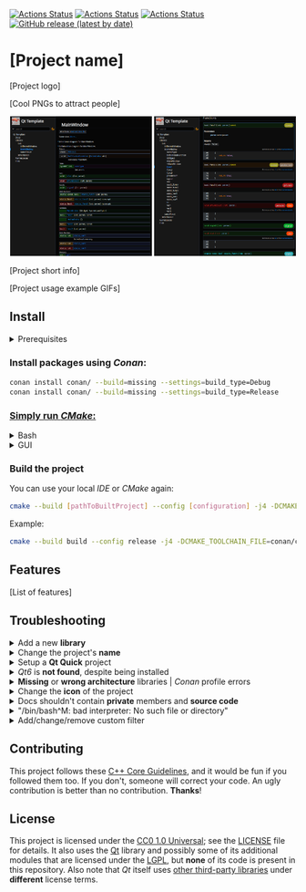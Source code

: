 [![Actions Status](https://github.com/lighttab2/qt-template/workflows/macOS/badge.svg)](https://github.com/lighttab2/qt-template/actions/workflows/macos.yml)
[![Actions Status](https://github.com/lighttab2/qt-template/workflows/Windows/badge.svg)](https://github.com/lighttab2/qt-template/actions/workflows/windows.yml)
[![Actions Status](https://github.com/lighttab2/qt-template/workflows/Ubuntu/badge.svg)](https://github.com/lighttab2/qt-template/actions/workflows/ubuntu.yml)
[![GitHub release (latest by date)](https://img.shields.io/github/v/release/lighttab2/qt-template)](https://github.com/lighttab2/qt-template/releases)

# [Project name]
[Project logo]

[Cool PNGs to attract people]

<p align="center">
<img src="pages/doxygen_dark.png" alt="Doxygen example" width="49.5%" title="Doxygen Dark Theme"/>
<img src="pages/doxygen_dark2.png" alt="Doxygen example 2" width="49.5%" title="Doxygen Dark Theme"/>
</p>

[Project short info]

[Project usage example GIFs]

## Install

<details><summary>Prerequisites</summary>

* **[CMake v3.21+](https://cmake.org/)**

* **[Python 3](https://www.python.org/)**
    * **Conan** &ndash; `pip install conan`

* **[Qt 6](https://www.qt.io/)**

* **C++ compiler that can compile Qt6** &ndash; needs to support the **C++17** standard. Lists of viable compilers:
    * [Linux](https://doc.qt.io/qt-6/linux.html)
    * [Windows](https://doc.qt.io/qt-6/windows.html)
    * [macOS](https://doc.qt.io/qt-6/macos.html)

<hr>
</details>

### Install packages using *Conan*:

```bash
conan install conan/ --build=missing --settings=build_type=Debug
conan install conan/ --build=missing --settings=build_type=Release
```

### [Simply run *CMake*:](https://cmake.org/runningcmake/)

<details><summary>Bash</summary>

```bash
cmake . -G [generator] -T [toolset] --build [PathToBuiltProject]
```

Example:

```bash
cmake . -G "Visual Studio 16 2019" -T v143 -Bbuild
```

<hr>
</details>

<details><summary>GUI</summary>

The procedure is the standard one, but there are three things to be way of.

**In-source** builds are not allowed so these directories must differ:
<p align="center">
<img src="pages/cmake.png" alt="CMake screenshot" width="55%"/>
</p>

You need to provide **architecture** and **toolkit**. If you leave them blank, project **generation** will likely fail. Also select option to specify the **toolchain file**:

<p align="center">
<img src="pages/cmake2.png" alt="CMake settings screenshot" width="55%"/>
</p>

If you did not tinker with *Conan*, the **toolchain file** should be found at `conan/conan_toolchain.cmake`. 

<p align="center">
<img src="pages/cmake3.png" alt="CMake settings screenshot" width="35%"/>
</p>

<hr>
</details>

### Build the project

You can use your local *IDE* or *CMake* again:

```bash
cmake --build [pathToBuiltProject] --config [configuration] -j4 -DCMAKE_TOOLCHAIN_FILE=[pathToConanToolchainFile]
```

Example:

```bash
cmake --build build --config release -j4 -DCMAKE_TOOLCHAIN_FILE=conan/conan_toolchain.cmake
```

## Features
[List of features]

## Troubleshooting

<details><summary>Add a new <b>library</b></summary>

### Qt6 library
Simply modify `cmake/Modules.cmake`:

```cmake
set(QT_COMPONENTS Core {Other Qt6 libraries you want})
```

Example:

```cmake
set(QT_COMPONENTS Core Gui Widgets)
```

### Other libraries
#### Step 1.
Modify `conan/conanfile.txt`:

```ini
[requires]
{Other libraries}
{New library's name from https://conan.io/center/}
```

Example:

```ini
[requires]
zlib/1.2.11
libcurl
```

Remember to run *Conan* after the changes:

```bash
conan install conan/ --build=missing --settings=build_type=Debug
conan install conan/ --build=missing --settings=build_type=Release
```

If the library cannot be found on [ConanCenter](https://conan.io/center/), you could try going for [Artifactory](https://docs.conan.io/2/), but this requires some effort. You can always use plain *CMake* and modify `CMakeLists.txt`, [ChatGPT](https://chat.openai.com/) might help with such quick fixes.

#### Step 2.

Now the library should be available but **might not be linked to the *CMake* project**. \
Check if the library has **components**. Libraries with **components** are libraries like *Qt6* or *Boost*, in which you can choose to use **a few of their all features**.

<ul style="list-style-type:none;">
<li><details><summary>Header-only library</summary>

Nothing needs to be done. Header-only libraries are already added in *Conan* toolchain file.

<hr>
</details>
</li>

<li><details><summary>Library w/o components</summary>

Modify `cmake/Modules.cmake`:

```cmake
set(MODULES {Libraries})
```

Example:

```cmake
set(MODULES ZLIB libcurl)
```

That's it!
<hr>
</details>
</li>

<li><details><summary>Library with components</summary>
This is quite some work :<

Add to `cmake/Modules.cmake`:

```cmake
set({NEW_VARIABLE_WITH_COMPONENTS} {COMPONENTS})
```

Example:

```cmake
set(BOOST_COMPONENTS filesystem)
```

Modify `CMakeLists.txt` and after line `7`: `include(cmake/Modules.cmake)` add following code:

```cmake
foreach(library IN LISTS {NEW_VARIABLE_WITH_COMPONENTS})
    find_package({LIBRARY_NAME} COMPONENTS ${library} REQUIRED)
endforeach()
```

Example:

```cmake
foreach(library IN LISTS BOOST_COMPONENTS)
    find_package(Boost COMPONENTS ${library} REQUIRED)
endforeach()
```

In the **same file**, after line `135`: `# Link libraries` add following code:

```cmake
foreach(library IN LISTS {NEW_VARIABLE_WITH_COMPONENTS})
    target_link_libraries(${PROJECT_NAME} PRIVATE {LIBRARY_NAME}::${library})
    if(${PROJECT_NAME}_BUILD_EXECUTABLE)
        target_link_libraries(${PROJECT_NAME}_LIB PRIVATE {LIBRARY_NAME}::${library})
    endif()
endforeach()
```

Example:

```cmake
foreach(library IN LISTS BOOST_COMPONENTS)
    target_link_libraries(${PROJECT_NAME} PRIVATE Boost::${library})
    if(${PROJECT_NAME}_BUILD_EXECUTABLE)
        target_link_libraries(${PROJECT_NAME}_LIB PRIVATE Boost::${library})
    endif()
endforeach()
```

You should also link the library to the **test** projects. To do that, modify `test/CMakeLists.txt` and after line `53`: `# Link libraries` add following code:

```cmake
    foreach(library IN LISTS {NEW_VARIABLE_WITH_COMPONENTS})
        target_link_libraries(${test_name}_Tests PRIVATE {LIBRARY_NAME}::${library})
    endforeach()
```

Example:

```cmake
    foreach(library IN LISTS BOOST_COMPONENTS)
        target_link_libraries(${test_name}_Tests PRIVATE Boost::${library})
    endforeach()
```

<hr>
</details>
</li>
</ul>
<hr>
</details>

<details><summary>Change the project's <b>name</b></summary>

To change the project's name, you must correct a few entries:
 
<ul style="list-style-type:none;">
<li><details><summary><code>CMakeLists.txt</code></summary>
By default, the file starts with:

```cmake
cmake_minimum_required(VERSION 3.21)

project("qt-template"
        LANGUAGES CXX)
```

Change `"qt-template"` to the name of your project.
        
Example:

```cmake
cmake_minimum_required(VERSION 3.21)

project("myproject"
        LANGUAGES CXX)
```
    
If you host your project on a *GitHub* repository and wish to use *GitHub Actions* for automatic deployment, you must provide a name that matches the **repository name**. It has to be **lowercase**. Otherwise, you need to change `${{ steps.repoName.outputs.name }}` to your **project's executable/library name** (it is the **CMake project name**, unless you tinkered with `CMakeLists.txt`) in these files:
* `.github/workflows/macos.yml`
* `.github/workflows/ubuntu.yml`
* `.github/workflows/windows.yml`

If the name contains *whitespace characters*, you will need to enclose the entire entry in either `"` or `'`. \
Example:

```yaml
files: build/install/${{ steps.repoName.outputs.name }}_macOS_${{ steps.versionTag.outputs.tag }}.tar.gz
```

Becomes:

```yaml
files: "build/install/Parrots and Cats_macOS_${{ steps.versionTag.outputs.tag }}.tar.gz"
```

<hr>
</details>
</li>

<li><details><summary><code>config.desktop</code></summary>

The `Exec` option should contain the **project's executable/library name** (it is **CMake project name**, unless you tinkered with `CMakeLists.txt`), while the `Name` is up to your choice. 

Change these entries:

```ini
Name=Qt Template
Exec=qt-template
```

Example:

```ini
Name=Parrots That Sing
Exec=birds-and-stuff
```

<hr>
</details>
</li>
</ul>
<hr>
</details>

<details><summary>Setup a <b>Qt Quick</b> project</summary>

Adding the "Quick" module to `cmake/Modules.cmake` will activate additional *CMake* steps for QML processing:

```cmake
set(QT_COMPONENTS Core [...] Quick)
```

The `.qml` files should be placed in `src/qml` (creating subdirectories is possible) and they can be accessed from `qrc:/qt/qml/{project_name}/{relativePathToFile}`.

Example for a file `src/qml/birds/Bird1.qml` and project name `parrot_songs`: \
`qrc:/qt/qml/parrot_songs/birds/Bird1.qml`.

There is a commented snippet in `src/main.cpp` with `int main(int argc, char* argv[])` definition for **Qt Quick**, which contains example of accessing a QML file.

<hr>
</details>

<details><summary><i>Qt6</i> is <b>not found</b>, despite being installed</summary>

Ensure that these **environment variables** are set properly:

* **Qt6_DIR** - `[path_to_Qt]/[version]/[compiler]/lib/cmake/Qt6`<br/>Example: `C:/Qt/6.5.1/msvc2019_64/lib/cmake/Qt6`

* **Qt6GuiTools_DIR** - `[path_to_Qt]/[version]/[compiler]/lib/cmake/Qt6GuiTools`<br/>Example: `/usr/lib/x86_64-linux-gnu/6.5.1/clang_64/lib/cmake/Qt6GuiTools`

* **Qt6CoreTools_DIR** - `[path_to_Qt]/[version]/[compiler]/lib/cmake/Qt6CoreTools`<br/>Example: `D:/Qt/6.3/msvc2019_64/lib/cmake/Qt6CoreTools`

<hr>
</details>

<details><summary><b>Missing</b> or <b>wrong architecture</b> libraries | <i>Conan</i> profile errors</summary>

Ensure `conan/conanfile.txt` has listed all the needed libraries under `[requires]` section.
Run:

```bash
conan install conan/ --build=missing --settings=build_type=Debug
conan install conan/ --build=missing --settings=build_type=Release
```

In case of a **wrong architecture** of the libraries and other possible **profile errors**, read: [https://docs.conan.io/2.0/reference/config_files/profiles.html](https://docs.conan.io/2.0/reference/config_files/profiles.html)<br/>
If you don't have a profile, create one:

```bash
conan profile new default --detect
```

<hr>
</details>

<details><summary>Change the <b>icon</b> of the project</summary>

Put your **icon image** in **PNG** format into a folder `icon/` and **rename** it, so it matches this convention:

```
icon_[width]x[height].png
```

Example:

```
icon_256x256.png
```

The resolution should be one of these:
* 16x16
* 32x32
* 48x48
* 64x64
* 128x128
* 256x256

Further below, I will mention some *scripts* that use [ImageMagick](https://imagemagick.org/index.php), so you need to install it, if you want to use them. On *Ubuntu*, it can be done by:
```bash
sudo apt install imagemagick
```

Beware that depending on your **OS version**, you can get either *ImageMagick 6* or *ImageMagick 7*. *Unix scripts* contain `[script]_ImageMagick7.sh` versions, in case you did not obtain *ImageMagick 6*, but *ImageMagick 7*.

You can provide an icon with **any** resolution, and it will be **rescaled** to the other **valid resolutions**, if you use the script:
<ul style="list-style-type:none;">
<li><details><summary>Windows</summary><code>/icon/WinScripts/rescale.bat</code></details></li>
<li><details><summary>Unix</summary><code>/icon/UnixScripts/rescale.sh</code> or <code>/icon/UnixScripts/rescale_ImageMagick7.sh</code> </details></li>
</ul>

If there are multiple icons with **different resolutions**, the **highest resolution** will be used to create other **valid** icons. They will **overwrite** any already existing ones! If you want to use **different icons** for **different resolutions**, provide them manually and do not use the script.

This is sufficient for *Linux*, but there are two other scripts, so the *Windows* and *macOS* applications will have icons too.

To generate an icon for *Windows*, use:
<ul style="list-style-type:none;">
<li><details><summary>Windows</summary><code>/icon/WinScripts/createIco.bat</code></details></li>
<li><details><summary>Unix</summary><code>/icon/UnixScripts/createIco.sh</code> or <code>/icon/UnixScripts/createIco_ImageMagick7.sh</code></details></li>
</ul>

*macOS* icon is slightly tricky to create on *Windows*, as we do not have a ready script. I recommend using [WSL](https://learn.microsoft.com/en-us/windows/wsl/install) or another form of virtualization (i.e.: [VirtualBox](https://www.virtualbox.org/) or [Docker](https://www.docker.com/)) and running the *Unix script* `/icon/UnixScripts/createIcns.sh`.\
If you are on *macOS*, you can do this the **native way**, using [iconutil](https://stackoverflow.com/questions/12306223/how-to-manually-create-icns-files-using-iconutil). Otherwise, run `/icon/UnixScripts/createIcns.sh`, which requires `png2icns` library. On *Ubuntu* you can install it by:

```bash
sudo apt install icnsutils
```
    
<hr>
</details>

<details><summary>Docs shouldn't contain <b>private</b> members and <b>source code</b></summary>

If your project is a library, you might not want to add the **private** and **protected** members to your documentation. Editing one line in `.github/workflows/doxygen.yml` can change this behaviour. Find this step:

```yaml
- name: Generate documents and deploy
    uses: DenverCoder1/doxygen-github-pages-action@v1.3.0
    with:
        github_token: ${{ secrets.GITHUB_TOKEN }}
        branch: docs
        config_file: doxygen/Doxyfile_dev
```

And change it to:

```yaml
- name: Generate documents and deploy
    uses: DenverCoder1/doxygen-github-pages-action@v1.3.0
    with:
        github_token: ${{ secrets.GITHUB_TOKEN }}
        branch: docs
        config_file: doxygen/Doxyfile
```

 If you want to further customize output and its display, all files related to documentation are stored in `/doxygen` folder. 

<hr>
</details>

<details><summary>"/bin/bash^M: bad interpreter: No such file or directory"</summary>

If you downloaded the project on *Windows* and try to run these scripts in Unix, you might encounter:  
*`-bash: ./createIcns.sh: /bin/bash^M: bad interpreter: No such file or directory`*

Run `icon/WinScripts/fixUnixScripts.ps1`  
Or some tool like **dos2unix**.
On *Ubuntu* you can install it by:

```bash
sudo apt install dos2unix
```

And then simply run (assuming you are at `qt-template/`):

```bash
dos2unix ./icon/UnixScripts/*.sh
```

<hr>
</details>

<details><summary>Add/change/remove custom filter </summary>

At line `174` of `CMakeLists.txt` you can modify following code for **filters** to change or remove them:

<details><summary>The code</summary>

```cmake
# Create code filters
 # For source code
file(GLOB_RECURSE SOURCES "src/*.cpp" "src/*.h" "src/*.ui")
foreach(SOURCE ${SOURCES})
    get_filename_component(SOURCE_DIR "${SOURCE}" DIRECTORY)
    file(RELATIVE_PATH SOURCE_PATH "${CMAKE_CURRENT_SOURCE_DIR}" ${SOURCE_DIR})
    string(REPLACE "src" "Source Files" SOURCE_PATH "${SOURCE_PATH}")
    source_group("${SOURCE_PATH}" FILES ${SOURCE})
endforeach()
 # For resources
file(GLOB_RECURSE SOURCES "*.rc" "*.qrc")
foreach(SOURCE ${SOURCES})
    source_group("Resources" FILES ${SOURCE})
endforeach()
source_group("Resources" FILES 
             "${CMAKE_BINARY_DIR}/.rcc/resources.qrc"
             "${CMAKE_BINARY_DIR}/.rcc/qrc_resources.cpp")

 # For autogenerated by Qt ui_[name].h files for every src/*.ui file
file(GLOB_RECURSE SOURCES "src/*.ui")
foreach(SOURCE ${SOURCES})
    get_filename_component(FILE_NAME ${SOURCE} NAME_WE) # Extract file name without extension
    file(RELATIVE_PATH SOURCE_PATH "${CMAKE_CURRENT_SOURCE_DIR}" ${SOURCE})
    string(REPLACE "${FILE_NAME}.ui" "" FILE_PATH "${SOURCE_PATH}" )
    source_group("Autogen/ui/${FILE_NAME}" FILES 
                 "${CMAKE_BINARY_DIR}/${PROJECT_NAME}_autogen/include_Debug/${FILE_PATH}ui_${FILE_NAME}.h" 
                 "${CMAKE_BINARY_DIR}/${PROJECT_NAME}_autogen/include_MinSizeRel/${FILE_PATH}ui_${FILE_NAME}.h"
                 "${CMAKE_BINARY_DIR}/${PROJECT_NAME}_autogen/include_Release/${FILE_PATH}ui_${FILE_NAME}.h" 
                 "${CMAKE_BINARY_DIR}/${PROJECT_NAME}_autogen/include_RelWithDebInfo/${FILE_PATH}ui_${FILE_NAME}.h")
endforeach()

 # For autogenerated by Qt stamp files
source_group("Autogen/autouic" FILES
             "${CMAKE_BINARY_DIR}/${PROJECT_NAME}_LIB_autogen/autouic_Debug.stamp"
             "${CMAKE_BINARY_DIR}/${PROJECT_NAME}_LIB_autogen/autouic_MinSizeRel.stamp" 
             "${CMAKE_BINARY_DIR}/${PROJECT_NAME}_LIB_autogen/autouic_Release.stamp" 
             "${CMAKE_BINARY_DIR}/${PROJECT_NAME}_LIB_autogen/autouic_RelWithDebInfo.stamp" )

 # For autogenerated by Qt stamp files
source_group("Autogen/autouic" FILES
             "${CMAKE_BINARY_DIR}/${PROJECT_NAME}_autogen/autouic_Debug.stamp"
             "${CMAKE_BINARY_DIR}/${PROJECT_NAME}_autogen/autouic_MinSizeRel.stamp" 
             "${CMAKE_BINARY_DIR}/${PROJECT_NAME}_autogen/autouic_Release.stamp" 
             "${CMAKE_BINARY_DIR}/${PROJECT_NAME}_autogen/autouic_RelWithDebInfo.stamp" )

 # For autogenerated by Qt MOC files
source_group("Autogen/moc" FILES 
             "${CMAKE_BINARY_DIR}/${PROJECT_NAME}_autogen/mocs_compilation_Debug.cpp"
             "${CMAKE_BINARY_DIR}/${PROJECT_NAME}_autogen/mocs_compilation_MinSizeRel.cpp"
             "${CMAKE_BINARY_DIR}/${PROJECT_NAME}_autogen/mocs_compilation_Release.cpp"
             "${CMAKE_BINARY_DIR}/${PROJECT_NAME}_autogen/mocs_compilation_RelWithDebInfo.cpp")

source_group("CMake Rules" FILES "CMakeLists.txt")
```

</details>

You can add your own filters after line `226` in `CMakeLists.txt`, by adding:

```cmake
source_group("[FILTER_NAME]" FILES "[FILE_PATHS]")
```

Example:

```cmake
source_group("birds" FILES "src/flamingo.ui" "src/Birds/crow.h")
```

<hr>
</details>

## Contributing

This project follows these [C++ Core Guidelines](https://isocpp.github.io/CppCoreGuidelines/CppCoreGuidelines), and it would be fun if you followed them too. If you don't, someone will correct your code. An ugly contribution is better than no contribution. **Thanks**!

## License

This project is licensed under the [CC0 1.0 Universal](https://creativecommons.org/publicdomain/zero/1.0/); see the
[LICENSE](LICENSE) file for details.
It also uses the [Qt](https://www.qt.io/) library and possibly some of its additional modules that are licensed under the [LGPL](https://www.gnu.org/licenses/lgpl-3.0.en.html), but **none** of its code is present in this repository. Also note that *Qt* itself uses [other third-party libraries](https://doc.qt.io/qt-6/licenses-used-in-qt.html) under **different** license terms.
